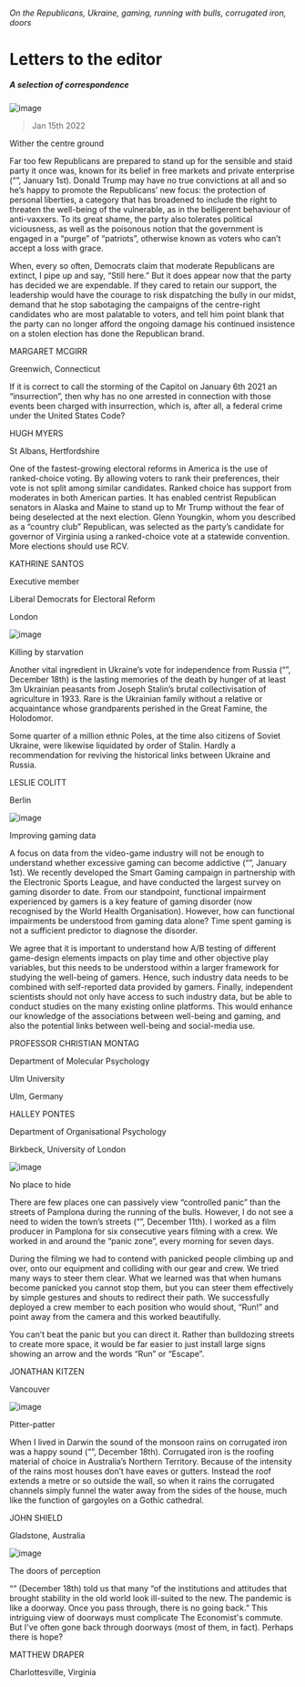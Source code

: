 ###### On the Republicans, Ukraine, gaming, running with bulls, corrugated iron, doors
# Letters to the editor 
##### A selection of correspondence 
![image](images/20220101_fbd001.jpg) 
> Jan 15th 2022 

Wither the centre ground
Far too few Republicans are prepared to stand up for the sensible and staid party it once was, known for its belief in free markets and private enterprise (“”, January 1st). Donald Trump may have no true convictions at all and so he’s happy to promote the Republicans’ new focus: the protection of personal liberties, a category that has broadened to include the right to threaten the well-being of the vulnerable, as in the belligerent behaviour of anti-vaxxers. To its great shame, the party also tolerates political viciousness, as well as the poisonous notion that the government is engaged in a “purge” of “patriots”, otherwise known as voters who can’t accept a loss with grace.

When, every so often, Democrats claim that moderate Republicans are extinct, I pipe up and say, “Still here.” But it does appear now that the party has decided we are expendable. If they cared to retain our support, the leadership would have the courage to risk dispatching the bully in our midst, demand that he stop sabotaging the campaigns of the centre-right candidates who are most palatable to voters, and tell him point blank that the party can no longer afford the ongoing damage his continued insistence on a stolen election has done the Republican brand.
MARGARET MCGIRR
Greenwich, Connecticut
If it is correct to call the storming of the Capitol on January 6th 2021 an “insurrection”, then why has no one arrested in connection with those events been charged with insurrection, which is, after all, a federal crime under the United States Code?
HUGH MYERS
St Albans, Hertfordshire
One of the fastest-growing electoral reforms in America is the use of ranked-choice voting. By allowing voters to rank their preferences, their vote is not split among similar candidates. Ranked choice has support from moderates in both American parties. It has enabled centrist Republican senators in Alaska and Maine to stand up to Mr Trump without the fear of being deselected at the next election. Glenn Youngkin, whom you described as a “country club” Republican, was selected as the party’s candidate for governor of Virginia using a ranked-choice vote at a statewide convention. More elections should use RCV.
KATHRINE SANTOS
Executive member
Liberal Democrats for Electoral Reform
London
![image](images/20211218_xmd018.jpg) 

Killing by starvation
Another vital ingredient in Ukraine’s vote for independence from Russia (“”, December 18th) is the lasting memories of the death by hunger of at least 3m Ukrainian peasants from Joseph Stalin’s brutal collectivisation of agriculture in 1933. Rare is the Ukrainian family without a relative or acquaintance whose grandparents perished in the Great Famine, the Holodomor.
Some quarter of a million ethnic Poles, at the time also citizens of Soviet Ukraine, were likewise liquidated by order of Stalin. Hardly a recommendation for reviving the historical links between Ukraine and Russia.
LESLIE COLITT
Berlin
![image](images/20220101_ldp503.jpg) 

Improving gaming data
A focus on data from the video-game industry will not be enough to understand whether excessive gaming can become addictive (“”, January 1st). We recently developed the Smart Gaming campaign in partnership with the Electronic Sports League, and have conducted the largest survey on gaming disorder to date. From our standpoint, functional impairment experienced by gamers is a key feature of gaming disorder (now recognised by the World Health Organisation). However, how can functional impairments be understood from gaming data alone? Time spent gaming is not a sufficient predictor to diagnose the disorder.
We agree that it is important to understand how A/B testing of different game-design elements impacts on play time and other objective play variables, but this needs to be understood within a larger framework for studying the well-being of gamers. Hence, such industry data needs to be combined with self-reported data provided by gamers. Finally, independent scientists should not only have access to such industry data, but be able to conduct studies on the many existing online platforms. This would enhance our knowledge of the associations between well-being and gaming, and also the potential links between well-being and social-media use.
PROFESSOR CHRISTIAN MONTAG
Department of Molecular Psychology
Ulm University
Ulm, Germany
HALLEY PONTES
Department of Organisational Psychology
Birkbeck, University of London
![image](images/20211211_stp003.jpg) 

No place to hide
There are few places one can passively view “controlled panic” than the streets of Pamplona during the running of the bulls. However, I do not see a need to widen the town’s streets (“”, December 11th). I worked as a film producer in Pamplona for six consecutive years filming with a crew. We worked in and around the “panic zone”, every morning for seven days.
During the filming we had to contend with panicked people climbing up and over, onto our equipment and colliding with our gear and crew. We tried many ways to steer them clear. What we learned was that when humans become panicked you cannot stop them, but you can steer them effectively by simple gestures and shouts to redirect their path. We successfully deployed a crew member to each position who would shout, “Run!” and point away from the camera and this worked beautifully.
You can’t beat the panic but you can direct it. Rather than bulldozing streets to create more space, it would be far easier to just install large signs showing an arrow and the words “Run” or “Escape”.
JONATHAN KITZEN
Vancouver
![image](images/20211218_xmp024.jpg) 

Pitter-patter
When I lived in Darwin the sound of the monsoon rains on corrugated iron was a happy sound (“”, December 18th). Corrugated iron is the roofing material of choice in Australia’s Northern Territory. Because of the intensity of the rains most houses don’t have eaves or gutters. Instead the roof extends a metre or so outside the wall, so when it rains the corrugated channels simply funnel the water away from the sides of the house, much like the function of gargoyles on a Gothic cathedral.
JOHN SHIELD
Gladstone, Australia
![image](images/20211218_ldd010.jpg) 

The doors of perception
“” (December 18th) told us that many “of the institutions and attitudes that brought stability in the old world look ill-suited to the new. The pandemic is like a doorway. Once you pass through, there is no going back.” This intriguing view of doorways must complicate The Economist's commute. But I've often gone back through doorways (most of them, in fact). Perhaps there is hope?
MATTHEW DRAPER
Charlottesville, Virginia
